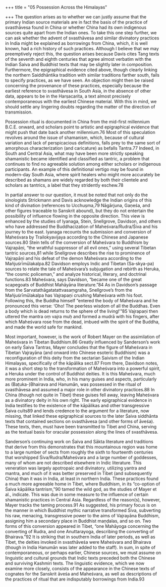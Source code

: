 +++
title = "05 Possession Across the Himalayas"

+++
The question arises as to whether we can justly assume that the primary Indian source materials are in fact the basis of the practice of svasthāvesa found in China or whether China had its own indigenous sources quite apart from the Indian ones. To take this one step further, we can ask whether the advent of svasthāvesa and similar divinatory practices in India might be explained as borrowings from China, which, it is well known, had a rich history of such practices. Although I believe that we may preemptively reject this, the question arises because Davis cites Tang texts of the seventh and eighth centuries that agree almost verbatim with the Indian Śaiva and Buddhist texts that may be slightly later in composition. Furthermore, the epigraphical evidence cited above, though clearly linking the northern Saiddhāntika tradition with similar traditions farther south, fails to specify practices, as we have seen. An objection might then be raised concerning the provenance of these practices, especially because the earliest reference to svasthāvesa in South Asia, in the absence of other data, appears to be in the Harṣacarita, a text almost precisely contemporaneous with the earliest Chinese material. With this in mind, we should settle any lingering doubts regarding the matter of the direction of transmission.

Possession ritual is documented in China from the mid-first millennium B.C.E. onward, and scholars point to artistic and epigraphical evidence that might push that date back another millennium.76 Most of this speculation revolves around the issue of shamanism, which, because of cultural variation and lack of perspicacious definitions, falls prey to the same sort of amorphous characterization (and caricature) as befalls Tantra.77 Indeed, in South and Central Asia, what may have been more strictly speaking shamanistic became identified and classified as tantric, a problem that continues to find no agreeable solution among either scholars or indigenous participants. An example of this definitional vertigo may be found in modern-day South Asia, where spirit healers who might more accurately be described as shamans are widely regarded by both their clientele and scholars as tantrics, a label that they stridently eschew.78

In partial answer to our question, it must be noted that not only do the sinologists Strickmann and Davis acknowledge the Indian origins of this kind of divination (references to Ucchuṣma,79 Nāgārjuna, Gaṇeśa, and other figures traceable to Sanskrit abound), but they do not entertain the possibility of influence flowing in the opposite direction. This view is enhanced by the studies of Iyanaga, Stein, Snellgrove, Davidson, and others who have addressed the Buddhacization of Maheśvara/Rudra/Śiva and his journey to the east. Iyanaga recounts the submission and conversion of Maheśvara by Trailokyavijaya according to the Chinese and Japanese sources.80 Stein tells of the conversion of Maheśvara to Buddhism by Vajrapāṇi, “the wrathful suppressor of all evil ones,” using several Tibetan tantric sources,81 while Snellgrove describes the rise to prominence of Vajrapāṇi and his defeat of the demon Maheśvara according to the Mañjuśrīmūlakalpa.82 Davidson employs Indic and Tibetan (Sa-skya-pa) sources to relate the tale of Maheśvara’s subjugation and rebirth as Heruka, “the cosmic policeman,” and analyze historical, literary, and doctrinal functions.83 Maheśvara, says Davidson, “became one of the great scapegoats of Buddhist Mahāyāna literature.”84 As in Davidson’s passage from the Sarvatathāgatatattvasaṃgraha, Snellgrove’s from the Mañjuśrīmūlakalpa has Vajrapaṇi crushing Maheśvara with his foot. Following this, the Buddha himself “entered the body of Maheśvara and he pronounced this verse: ‘Oho! The peerless wisdom of all the Buddhas. Even a body which is dead returns to the sphere of the living!’”85 Vajrapaṇi then uttered the mantra oṃ vajra muḥ and formed a mudrā with his fingers, after which Maheśvara rose from the dead, imbued with the spirit of the Buddha, and made the world safe for mankind.

Most important, however, is the work of Robert Mayer on the assimilation of Maheśvara in Tibetan Buddhism.86 Greatly influenced by Sanderson’s work on early Śaiva Tantras, Mayer concludes that the figure of Maheśvara in Tibetan Vajrayāna (and onward into Chinese esoteric Buddhism) was a reconfiguration of this deity from the sectarian Saivism of the Indian Himalayas, specifically of the kāpālika sect.87 From there, Davidson notes, it was a short step to the transformation of Maheśvara into a powerful spirit, a Heruka under the control of Buddhist deities. It is this Maheśvara, much more prominent in India, who, in his many guises and aspects, particularly as (Baṭuka-)Bhairava and Hanumān, was possessed in the ritual of svasthāvesa and assumed a major role in other divinatory practices.88 In China (though not quite in Tibet) these guises fell away, leaving Maheśvara as a divinatory deity in his own right. The early epigraphical evidence in India testifies to the existence of the kāpālikas and other transgressive Śaiva cults89 and lends credence to the argument for a literature, now missing, that linked these epigraphical sources to the later Śaiva siddhānta texts that contained sections on svasthāvesa (and other forms of āveśa). These texts, then, must have been transmitted to Tibet and China, serving as the textual basis for oracular possession along the lines of svasthāvesa.

Sanderson’s continuing work on Śaiva and Sākta literature and traditions that derive from this demonstrates that this mountainous region was home to a large number of sects from roughly the sixth to fourteenth centuries that worshipped Śiva/Rudra/Maheśvara and a large number of goddesses, many of whom are not described elsewhere in Indic literature. This veneration was largely apotropaic and divinatory, utilizing yantra and mantra, and much of it was better preserved in Tibet (and subsequently China) than it was in India, at least in northern India. These practices found a much more agreeable home in Tibet, where Buddhism, in its “co-option of Śaiva kāpālika tantrism,”90 tamed the wild god, as the studies of Mayer et al., indicate. This was due in some measure to the influence of certain shamanistic practices in Central Asia. Regardless of the reason(s), however, Mayer tracks the taming process.91 As suggested, his primary focus is on the manner in which Buddhist mythic narrative transformed Śiva, subverting his raw, menacing, transgressive power to the aims of Vajrayāna Buddhism, assigning him a secondary place in Buddhist maṇḍalas, and so on. Two forms of this conversion appeared in Tibet, “one Mahāyoga concerning the converting of Rudra, and one Anuttarayoga, describing the converting of Bhairava.”92 It is striking that in southern India of later periods, as well as Tibet, the deities invoked in svasthāveśa were Maheśvara and Bhairava (though in India Hanumān was later added to the staff). In sum, in spite of contemporaneous, or perhaps earlier, Chinese sources, we must assume on linguistic and cultural grounds that Indic texts preceded both the Chinese and surviving Kashmiri texts. The linguistic evidence, which we now examine more closely, consists of the appearance in the Chinese texts of cognates for the Sanskrit āveśa and Maheśvara, as well as descriptions of the practices of ritual that are indisputably borrowings from India.93
